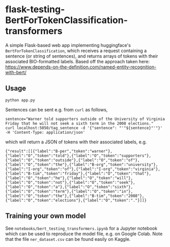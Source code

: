 # flask-testing-BertForTokenClassification-transformers

A simple Flask-based web app implementing huggingface's `BertForTokenClassification`, which receives a request containing a sentence (or string of sentences), and returns arrays of tokens with their associated BIO-formatted labels. Based off the approach taken here: https://www.depends-on-the-definition.com/named-entity-recognition-with-bert/

## Usage

```
python app.py
```

Sentences can be sent e.g. from `curl` as follows,

```
sentence="Warner told supporters outside of the University of Virginia Friday that he will not seek a sixth term in the 2008 elections."
curl localhost:5050/tag_sentence -d '{"sentence": "'"${sentence}"'"}' -H 'Content-Type: application/json'
```

which will return a JSON of tokens with their associated labels, e.g.

```
{"result":[[{"label":"B-per","token":"warner"},{"label":"O","token":"told"},{"label":"O","token":"supporters"},{"label":"O","token":"outside"},{"label":"O","token":"of"},{"label":"O","token":"the"},{"label":"B-org","token":"university"},{"label":"I-org","token":"of"},{"label":"I-org","token":"virginia"},{"label":"B-tim","token":"friday"},{"label":"O","token":"that"},{"label":"O","token":"he"},{"label":"O","token":"will"},{"label":"O","token":"not"},{"label":"O","token":"seek"},{"label":"O","token":"a"},{"label":"O","token":"sixth"},{"label":"O","token":"term"},{"label":"O","token":"in"},{"label":"O","token":"the"},{"label":"B-tim","token":"2008"},{"label":"O","token":"elections"},{"label":"O","token":"."}]]}
```

## Training your own model

See `notebooks/bert_testing_transformers.ipynb` for a Jupyter notebook which can be used to reproduce the model file, e.g. on Google Colab. Note that the file `ner_dataset.csv` can be found easily on Kaggle.